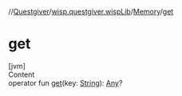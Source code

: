 //[Questgiver](../../index.md)/[wisp.questgiver.wispLib](../index.md)/[Memory](index.md)/[get](get.md)



# get  
[jvm]  
Content  
operator fun [get](get.md)(key: [String](https://kotlinlang.org/api/latest/jvm/stdlib/kotlin/-string/index.html)): [Any](https://kotlinlang.org/api/latest/jvm/stdlib/kotlin/-any/index.html)?  



